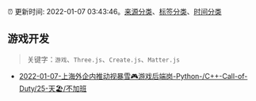 :alarm_clock: 更新时间: 2022-01-07 03:43:46。[来源分类](../README.md)、[标签分类](../TAGS.md)、[时间分类](../TIMELINE.md)

## 游戏开发


> 关键字：`游戏`、`Three.js`、`Create.js`、`Matter.js`



- [2022-01-07-上海外企内推动视暴雪🎮游戏后端岗-Python-/C++-Call-of-Duty/25-天🏖/不加班](https://www.v2ex.com/t/826744) 